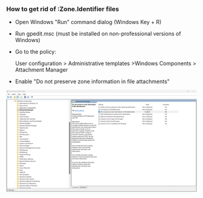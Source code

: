 
### How to get rid of :Zone.Identifier files

- Open Windows "Run" command dialog (Windows Key + R)
- Run gpedit.msc (must be installed on non-professional versions of Windows)
- Go to the policy:
  
  User configuration \> Administrative templates \>Windows Components \> Attachment Manager
  
- Enable "Do not preserve zone information in file attachments"

![](Software/Windows/annoyances/attachments/Zone.Identifier%20Files.png)

